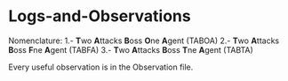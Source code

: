 # Logs-and-Observations
Nomenclature:
  1.- **T**wo **A**ttacks **B**oss **O**ne **A**gent (TABOA)
  2.- **T**wo **A**ttacks **B**oss **F**ne **A**gent (TABFA)
  3.- **T**wo **A**ttacks **B**oss **T**ne **A**gent (TABTA)

Every useful observation is in the Observation file.
